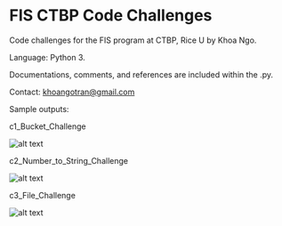# FIS CTBP Code Challenges
Code challenges for the FIS program at CTBP, Rice U by Khoa Ngo.

Language: Python 3.

Documentations, comments, and references are included within the .py.

Contact: khoangotran@gmail.com

Sample outputs:

c1_Bucket_Challenge

![alt text](https://github.com/khoangotran/FIS-CTBP/blob/master/Screenshots/c1_outputs.png)

c2_Number_to_String_Challenge

![alt text](https://github.com/khoangotran/FIS-CTBP/blob/master/Screenshots/c2_output_new.png)

c3_File_Challenge

![alt text](https://github.com/khoangotran/FIS-CTBP/blob/master/Screenshots/c3_output.png)
